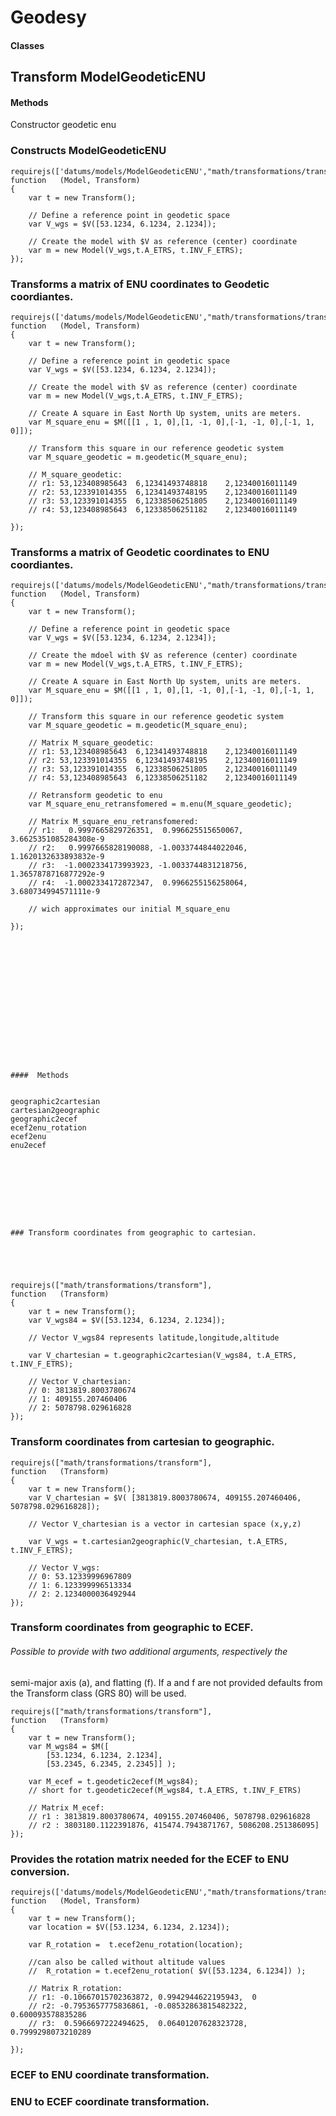 #  Geodesy

####  Classes

## Transform ModelGeodeticENU

####  Methods

Constructor geodetic enu

### Constructs ModelGeodeticENU

    
    
    requirejs(['datums/models/ModelGeodeticENU',"math/transformations/transform"],
    function   (Model, Transform) 
    {
    	var t = new Transform();
    
    	// Define a reference point in geodetic space
    	var V_wgs = $V([53.1234, 6.1234, 2.1234]);
    			
    	// Create the model with $V as reference (center) coordinate
    	var m = new Model(V_wgs,t.A_ETRS, t.INV_F_ETRS);
    });
    

### Transforms a matrix of ENU coordinates to Geodetic coordiantes.

    
    
    requirejs(['datums/models/ModelGeodeticENU',"math/transformations/transform"],
    function   (Model, Transform) 
    {
    	var t = new Transform();
    	
    	// Define a reference point in geodetic space
    	var V_wgs = $V([53.1234, 6.1234, 2.1234]);
    	
    	// Create the model with $V as reference (center) coordinate
    	var m = new Model(V_wgs,t.A_ETRS, t.INV_F_ETRS);
    	
    	// Create A square in East North Up system, units are meters. 
    	var M_square_enu = $M([[1 , 1, 0],[1, -1, 0],[-1, -1, 0],[-1, 1, 0]]);
    	
    	// Transform this square in our reference geodetic system
    	var M_square_geodetic = m.geodetic(M_square_enu);
    	
    	// M_square_geodetic:
    	// r1: 53,123408985643	6,12341493748818	2,12340016011149
    	// r2: 53,123391014355	6,12341493748195	2,12340016011149
    	// r3: 53,123391014355	6,12338506251805	2,12340016011149
    	// r4: 53,123408985643	6,12338506251182	2,12340016011149
    			
    });
    

### Transforms a matrix of Geodetic coordinates to ENU coordiantes.

    
    
    requirejs(['datums/models/ModelGeodeticENU',"math/transformations/transform"],
    function   (Model, Transform) 
    {
    	var t = new Transform();
    	
    	// Define a reference point in geodetic space
    	var V_wgs = $V([53.1234, 6.1234, 2.1234]);
    	
    	// Create the mdoel with $V as reference (center) coordinate
    	var m = new Model(V_wgs,t.A_ETRS, t.INV_F_ETRS);
    	
    	// Create A square in East North Up system, units are meters. 
    	var M_square_enu = $M([[1 , 1, 0],[1, -1, 0],[-1, -1, 0],[-1, 1, 0]]);
    	
    	// Transform this square in our reference geodetic system
    	var M_square_geodetic = m.geodetic(M_square_enu);
    			
    	// Matrix M_square_geodetic:
    	// r1: 53,123408985643	6,12341493748818	2,12340016011149
    	// r2: 53,123391014355	6,12341493748195	2,12340016011149
    	// r3: 53,123391014355	6,12338506251805	2,12340016011149
    	// r4: 53,123408985643	6,12338506251182	2,12340016011149
    			
    	// Retransform geodetic to enu
    	var M_square_enu_retransfomered = m.enu(M_square_geodetic);
    	
    	// Matrix M_square_enu_retransfomered:
    	// r1:	 0.9997665829726351,  0.996625515650067,  3.6625351085284308e-9
    	// r2:   0.9997665828190088, -1.0033744844022046, 1.1620132633893832e-9
    	// r3:	-1.0002334173993923, -1.0033744831218756, 1.3657878716877292e-9
    	// r4:  -1.0002334172872347,  0.9966255156258064, 3.680734994571111e-9
    	
    	// wich approximates our initial M_square_enu
    		
    });
    
    
    
    
    
    
    
    
    
    
    
    
    
    
    
    
    ####  Methods 
    
    	
    geographic2cartesian
    cartesian2geographic
    geographic2ecef
    ecef2enu_rotation
    ecef2enu
    enu2ecef
    
    
    
    
    
    	
    		
    
    
    ### Transform coordinates from geographic to cartesian.
    
    
    
    
    
    requirejs(["math/transformations/transform"],
    function   (Transform) 
    {
    	var t = new Transform();
    	var V_wgs84 = $V([53.1234, 6.1234, 2.1234]);
    	
    	// Vector V_wgs84 represents latitude,longitude,altitude 
    	
    	var V_chartesian = t.geographic2cartesian(V_wgs84, t.A_ETRS, t.INV_F_ETRS);	
    	
    	// Vector V_chartesian:
    	// 0: 3813819.8003780674
    	// 1: 409155.207460406
    	// 2: 5078798.029616828
    });
    

### Transform coordinates from cartesian to geographic.

    
    
    requirejs(["math/transformations/transform"],
    function   (Transform) 
    {
    	var t = new Transform();
    	var V_chartesian = $V( [3813819.8003780674, 409155.207460406, 5078798.029616828]);
    	
    	// Vector V_chartesian is a vector in cartesian space (x,y,z)
    	
    	var V_wgs = t.cartesian2geographic(V_chartesian, t.A_ETRS, t.INV_F_ETRS);	
    	
    	// Vector V_wgs:
    	// 0: 53.12339996967809
    	// 1: 6.123399996513334
    	// 2: 2.1234000036492944
    });
    

### Transform coordinates from geographic to ECEF.

###### Possible to provide with two additional arguments, respectively the
semi-major axis (a), and flatting (f). If a and f are not provided defaults
from the Transform class (GRS 80) will be used.

    
    
    requirejs(["math/transformations/transform"],
    function   (Transform) 
    {
    	var t = new Transform();
    	var M_wgs84 = $M([
    		[53.1234, 6.1234, 2.1234],
    		[53.2345, 6.2345, 2.2345]] );
    	
    	var M_ecef = t.geodetic2ecef(M_wgs84); 
    	// short for t.geodetic2ecef(M_wgs84, t.A_ETRS, t.INV_F_ETRS)
    	
    	// Matrix M_ecef:
    	// r1 : 3813819.8003780674, 409155.207460406, 5078798.029616828
    	// r2 : 3803180.1122391876, 415474.7943871767, 5086208.251386095]	
    });
    

### Provides the rotation matrix needed for the ECEF to ENU conversion.

    
    
    requirejs(['datums/models/ModelGeodeticENU',"math/transformations/transform"],
    function   (Model, Transform) 
    {
    	var t = new Transform();
    	var location = $V([53.1234, 6.1234, 2.1234]);
    		
    	var R_rotation =  t.ecef2enu_rotation(location);
    	
    	//can also be called without altitude values
    	//  R_rotation = t.ecef2enu_rotation( $V([53.1234, 6.1234]) );
    	
    	// Matrix R_rotation:
    	// r1: -0.10667015702363872, 0.9942944622195943,  0
    	// r2: -0.7953657775836861, -0.08532863815482322, 0.600093578835286
    	// r3:  0.5966697222494625,  0.06401207628323728, 0.7999298073210289
    			
    });
    

### ECEF to ENU coordinate transformation.

    
    
    

### ENU to ECEF coordinate transformation.

    
    
    

